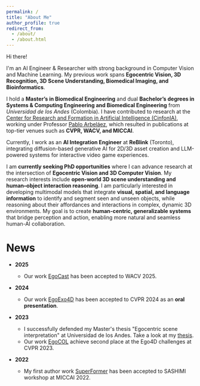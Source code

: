 ```yaml
---
permalink: /
title: "About Me"
author_profile: true
redirect_from: 
  - /about/
  - /about.html
---
```


Hi there!

I'm an AI Engineer & Researcher with strong background in Computer Vision and Machine Learning. My previous work spans **Egocentric Vision, 3D Recognition, 3D Scene Understanding, Biomedical Imaging, and Bioinformatics**.

I hold a **Master’s in Biomedical Engineering** and dual **Bachelor’s degrees in Systems & Computing Engineering and Biomedical Engineering** from *Universidad de los Andes* (Colombia). I have contributed to research at the [Center for Research and Formation in Artificial Intelligence (CinfonIA)](https://cinfonia.uniandes.edu.co/), working under Professor [Pablo Arbeláez](https://scholar.google.com/citations?hl=es&user=k0nZO90AAAAJ), which resulted in publications at top-tier venues such as **CVPR, WACV, and MICCAI**.

Currently, I work as an **AI Integration Engineer** at **ReBlink** (Toronto), integrating diffusion-based generative AI for 2D/3D asset creation and LLM-powered systems for interactive video game experiences.

I am **currently seeking PhD opportunities** where I can advance research at the intersection of **Egocentric Vision and 3D Computer Vision**. My research interests include **open-world 3D scene understanding and human–object interaction reasoning**. I am particularly interested in developing multimodal models that integrate **visual, spatial, and language information** to identify and segment seen and unseen objects, while reasoning about their affordances and interactions in complex, dynamic 3D environments. My goal is to create **human-centric, generalizable systems** that bridge perception and action, enabling more natural and seamless human-AI collaboration.


News
======

- **2025**
    - Our work [EgoCast](https://bcv-uniandes.github.io/egocast-wp/) has been accepted to WACV 2025.

- **2024**
    - Our work [EgoExo4D](https://ego-exo4d-data.org/) has been accepted to CVPR 2024 as an **oral presentation**.

- **2023**
    - I successfully defended my Master's thesis "Egocentric scene interpretation" at Universidad de los Andes. Take a look at my [thesis](https://cdforigua05.github.io/files/Egocentric_Scene_Interpretation.pdf).
    - Our work [EgoCOL](https://arxiv.org/pdf/2306.16606) achieve second place at the Ego4D challenges at CVPR 2023.

- **2022**
    - My first author work [SuperFormer](https://arxiv.org/pdf/2406.03359) has been accepted to SASHIMI workshop at MICCAI 2022.



